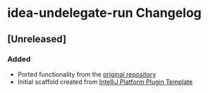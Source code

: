 <!-- Keep a Changelog guide -> https://keepachangelog.com -->

# idea-undelegate-run Changelog

## [Unreleased]
### Added
- Ported functionality from the [original repository](https://github.com/Abnaxos/idea-undelegate-run)
- Initial scaffold created from [IntelliJ Platform Plugin Template](https://github.com/JetBrains/intellij-platform-plugin-template)
